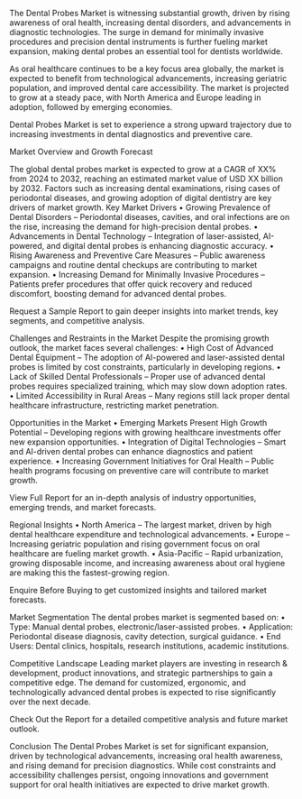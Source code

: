 The Dental Probes Market is witnessing substantial growth, driven by rising awareness of oral health, increasing dental disorders, and advancements in diagnostic technologies. The surge in demand for minimally invasive procedures and precision dental instruments is further fueling market expansion, making dental probes an essential tool for dentists worldwide.

As oral healthcare continues to be a key focus area globally, the market is expected to benefit from technological advancements, increasing geriatric population, and improved dental care accessibility. The market is projected to grow at a steady pace, with North America and Europe leading in adoption, followed by emerging economies.

Dental Probes Market is set to experience a strong upward trajectory due to increasing investments in dental diagnostics and preventive care.

Market Overview and Growth Forecast

The global dental probes market is expected to grow at a CAGR of XX% from 2024 to 2032, reaching an estimated market value of USD XX billion by 2032. Factors such as increasing dental examinations, rising cases of periodontal diseases, and growing adoption of digital dentistry are key drivers of market growth.
Key Market Drivers
•	Growing Prevalence of Dental Disorders – Periodontal diseases, cavities, and oral infections are on the rise, increasing the demand for high-precision dental probes.
•	Advancements in Dental Technology – Integration of laser-assisted, AI-powered, and digital dental probes is enhancing diagnostic accuracy.
•	Rising Awareness and Preventive Care Measures – Public awareness campaigns and routine dental checkups are contributing to market expansion.
•	Increasing Demand for Minimally Invasive Procedures – Patients prefer procedures that offer quick recovery and reduced discomfort, boosting demand for advanced dental probes.

Request a Sample Report to gain deeper insights into market trends, key segments, and competitive analysis.

Challenges and Restraints in the Market
Despite the promising growth outlook, the market faces several challenges:
•	High Cost of Advanced Dental Equipment – The adoption of AI-powered and laser-assisted dental probes is limited by cost constraints, particularly in developing regions.
•	Lack of Skilled Dental Professionals – Proper use of advanced dental probes requires specialized training, which may slow down adoption rates.
•	Limited Accessibility in Rural Areas – Many regions still lack proper dental healthcare infrastructure, restricting market penetration.

Opportunities in the Market
•	Emerging Markets Present High Growth Potential – Developing regions with growing healthcare investments offer new expansion opportunities.
•	Integration of Digital Technologies – Smart and AI-driven dental probes can enhance diagnostics and patient experience.
•	Increasing Government Initiatives for Oral Health – Public health programs focusing on preventive care will contribute to market growth.

View Full Report for an in-depth analysis of industry opportunities, emerging trends, and market forecasts.

Regional Insights
•	North America – The largest market, driven by high dental healthcare expenditure and technological advancements.
•	Europe – Increasing geriatric population and rising government focus on oral healthcare are fueling market growth.
•	Asia-Pacific – Rapid urbanization, growing disposable income, and increasing awareness about oral hygiene are making this the fastest-growing region.

Enquire Before Buying to get customized insights and tailored market forecasts.

Market Segmentation
The dental probes market is segmented based on:
•	Type: Manual dental probes, electronic/laser-assisted probes.
•	Application: Periodontal disease diagnosis, cavity detection, surgical guidance.
•	End Users: Dental clinics, hospitals, research institutions, academic institutions.

Competitive Landscape
Leading market players are investing in research & development, product innovations, and strategic partnerships to gain a competitive edge. The demand for customized, ergonomic, and technologically advanced dental probes is expected to rise significantly over the next decade.

Check Out the Report for a detailed competitive analysis and future market outlook.

Conclusion
The Dental Probes Market is set for significant expansion, driven by technological advancements, increasing oral health awareness, and rising demand for precision diagnostics. While cost constraints and accessibility challenges persist, ongoing innovations and government support for oral health initiatives are expected to drive market growth.

